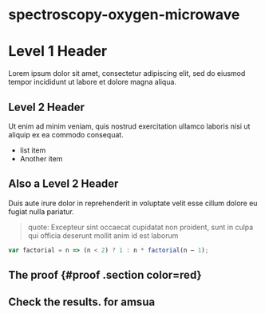 # spectroscopy-oxygen-microwave

Level 1 Header
==============
Lorem ipsum dolor sit amet, consectetur adipiscing elit, sed do 
eiusmod tempor incididunt ut labore et dolore magna aliqua.

Level 2 Header 
--------------
Ut enim ad minim veniam, quis nostrud exercitation ullamco laboris 
nisi ut aliquip ex ea commodo consequat.
* list item
* Another item

## Also a Level 2 Header
Duis aute irure dolor in reprehenderit in voluptate velit esse cillum dolore eu fugiat nulla pariatur.
> quote: Excepteur sint occaecat cupidatat non proident, sunt in 
> culpa qui officia deserunt mollit anim id est laborum

```javascript
var factorial = n => (n < 2) ? 1 : n * factorial(n — 1);
```

## The proof {#proof .section color=red}

## Check the results. for amsua
